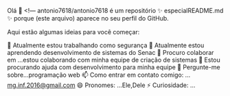Olá 👋
<!—
antonio7618/antonio7618 é um repositório ✨ especialREADME.md ✨ porque (este arquivo) aparece no seu perfil do GitHub.

Aqui estão algumas ideias para você começar:

🔭 Atualmente estou trabalhando como segurança
🌱 Atualmente estou aprendendo desenvolvimento de sistemas do Senac
👯 Procuro colaborar em …estou colaborando com minha equipe de criação de sistemas
🤔 Estou procurando ajuda  com desenvolvimento para minha equipe
💬 Pergunte-me sobre…programação web
📫 Como entrar em contato comigo: … mg.inf.2016@gmail.com
😄 Pronomes: …Ele,Dele
⚡ Curiosidade: …
